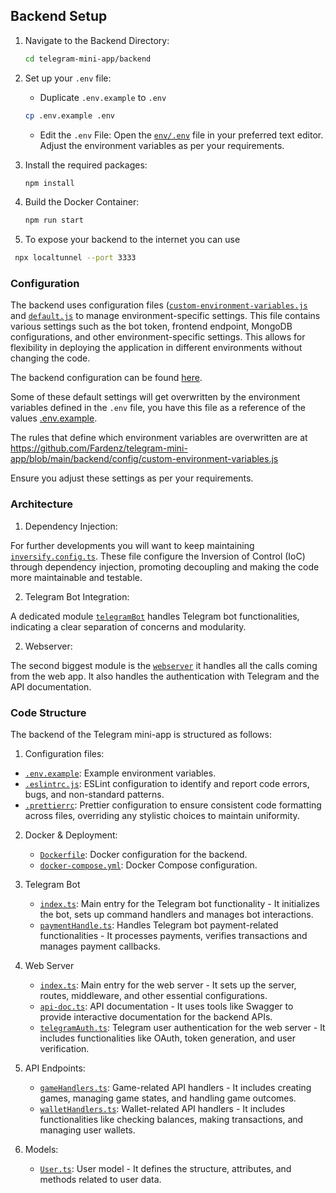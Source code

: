 ## Backend Setup

1. Navigate to the Backend Directory:

    ```sh
   cd telegram-mini-app/backend
   ```

2. Set up your `.env` file:
   
   - Duplicate `.env.example` to `.env`

    ```sh
   cp .env.example .env
   ```
    - Edit the `.env` File:
      Open the [`env/.env`](https://github.com/Fardenz/telegram-mini-app/blob/main/backend/.env.example) file in your 
      preferred text editor. Adjust the environment variables as per your requirements.

3. Install the required packages:
   
     ```sh
   npm install
   ```
4. Build the Docker Container:
   
     ```sh
   npm run start
   ```
5. To expose your backend to the internet you can use 
  ```sh
   npx localtunnel --port 3333
   ```

### Configuration

The backend uses configuration files ([`custom-environment-variables.js`](https://github.com/Fardenz/telegram-mini-app/blob/main/backend/config/custom-environment-variables.js) and [`default.js`](https://github.com/Fardenz/telegram-mini-app/blob/main/backend/config/default.js) to manage environment-specific settings. This file contains various settings such as the bot token, frontend endpoint, MongoDB configurations, and other environment-specific settings. This allows for flexibility in deploying the application in different environments without changing the code.

The backend configuration can be found [here](https://github.com/Fardenz/telegram-mini-app/blob/main/backend/config/default.js). 

Some of these default settings will get overwritten by the environment variables defined in the `.env` file, you have this file as a reference of the values [.env.example](https://github.com/Fardenz/telegram-mini-app/blob/main/backend/.env.example).

The rules that define which environment variables are overwritten are at https://github.com/Fardenz/telegram-mini-app/blob/main/backend/config/custom-environment-variables.js

Ensure you adjust these settings as per your requirements. 


### Architecture 

1. Dependency Injection:

For further developments you will want to keep maintaining [`inversify.config.ts`](https://github.com/Fardenz/telegram-mini-app/blob/main/backend/src/inversify.config.ts). These file configure the Inversion of Control (IoC) through dependency injection, promoting decoupling and making the code more maintainable and testable. 

2. Telegram Bot Integration:

A dedicated module [`telegramBot`](https://github.com/Fardenz/telegram-mini-app/tree/main/backend/src/telegramBot) handles Telegram bot functionalities, indicating a clear separation of concerns and modularity.

2. Webserver:

The second biggest module is the [`webserver`](https://github.com/Fardenz/telegram-mini-app/tree/main/backend/src/webserver) it handles all the calls coming from the web app. It also handles the authentication with Telegram and the API documentation.


### Code Structure
The backend of the Telegram mini-app is structured as follows:

1. Configuration files:
  - [`.env.example`](https://github.com/Fardenz/telegram-mini-app/blob/main/backend/.env.example): Example environment variables.
  - [`.eslintrc.js`](https://github.com/Fardenz/telegram-mini-app/blob/main/backend/.eslintrc.js): ESLint configuration to identify and report code errors, bugs, and non-standard patterns.
   - [`.prettierrc`](https://github.com/Fardenz/telegram-mini-app/blob/main/backend/.prettierrc): Prettier configuration to ensure consistent code formatting across files, overriding any stylistic choices to maintain uniformity.

2. Docker & Deployment:
   - [`Dockerfile`](https://github.com/Fardenz/telegram-mini-app/blob/main/backend/Dockerfile): Docker configuration for the backend.
   - [`docker-compose.yml`](https://github.com/Fardenz/telegram-mini-app/blob/main/backend/docker-compose.yml): Docker Compose configuration.

3. Telegram Bot
   - [`index.ts`](https://github.com/Fardenz/telegram-mini-app/blob/main/backend/src/telegramBot/index.ts): Main entry for the Telegram bot functionality - It initializes the bot, sets up command handlers and manages bot interactions.
   - [`paymentHandle.ts`](https://github.com/Fardenz/telegram-mini-app/blob/main/backend/src/telegramBot/paymentHandle.ts): Handles Telegram bot payment-related functionalities - It processes payments, verifies transactions and manages payment callbacks.

4. Web Server
    - [`index.ts`](https://github.com/Fardenz/telegram-mini-app/blob/main/backend/src/webserver/index.ts): Main entry for the web server - It sets up the server, routes, middleware, and other essential configurations.
    - [`api-doc.ts`](https://github.com/Fardenz/telegram-mini-app/blob/main/backend/src/webserver/api-doc.ts): API documentation - It uses tools like Swagger to provide interactive documentation for the backend APIs.
    - [`telegramAuth.ts`](https://github.com/Fardenz/telegram-mini-app/blob/main/backend/src/webserver/telegramAuth.ts): Telegram user authentication for the web server - It includes functionalities like OAuth, token generation, and user verification.

5. API Endpoints:
   - [`gameHandlers.ts`](https://github.com/Fardenz/telegram-mini-app/blob/main/backend/src/webserver/api/paths/game/gameHandlers.ts): Game-related API handlers - It includes creating games, managing game states, and handling game outcomes.
   - [`walletHandlers.ts`](https://github.com/Fardenz/telegram-mini-app/blob/main/backend/src/webserver/api/paths/wallet/walletHandlers.ts): Wallet-related API handlers - It includes functionalities like checking balances, making transactions, and managing user wallets.

 6. Models:
    - [`User.ts`](https://github.com/Fardenz/telegram-mini-app/blob/main/backend/src/models/User.ts): User model - It defines the structure, attributes, and methods related to user data.

